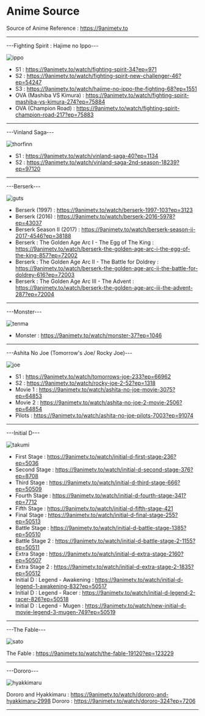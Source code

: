 # Anime Source
Source of Anime
Reference : https://9animetv.to

----------------------------------------------------------------------------------------------------
---Fighting Spirit : Hajime no Ippo---

![ippo](https://github.com/user-attachments/assets/1a406b35-f236-482b-abf9-fc4a94be634b)

* S1 : https://9animetv.to/watch/fighting-spirit-34?ep=971
* S2 : https://9animetv.to/watch/fighting-spirit-new-challenger-46?ep=54247
* S3 : https://9animetv.to/watch/hajime-no-ippo-the-fighting-68?ep=1551
* OVA (Mashiba VS Kimura) : https://9animetv.to/watch/fighting-spirit-mashiba-vs-kimura-274?ep=75884
* OVA (Champion Road) : https://9animetv.to/watch/fighting-spirit-champion-road-217?ep=75883
----------------------------------------------------------------------------------------------------
---Vinland Saga---

![thorfinn](https://github.com/user-attachments/assets/c51a08c3-c3ce-43cf-85b9-a615b914beb8)

* S1 : https://9animetv.to/watch/vinland-saga-40?ep=1134
* S2 : https://9animetv.to/watch/vinland-saga-2nd-season-18239?ep=97120
----------------------------------------------------------------------------------------------------
---Berserk---

![guts](https://github.com/user-attachments/assets/d72f2e2a-1853-4557-b26f-f1ab166391be)

* Berserk (1997) : https://9animetv.to/watch/berserk-1997-103?ep=3123
* Berserk (2016) : https://9animetv.to/watch/berserk-2016-5978?ep=43037
* Berserk Season II (2017) : https://9animetv.to/watch/berserk-season-ii-2017-4546?ep=38188
* Berserk : The Golden Age Arc I - The Egg of The King : https://9animetv.to/watch/berserk-the-golden-age-arc-i-the-egg-of-the-king-857?ep=72002
* Berserk : The Golden Age Arc II - The Battle for Doldrey : https://9animetv.to/watch/berserk-the-golden-age-arc-ii-the-battle-for-doldrey-616?ep=72003
* Berserk : The Golden Age Arc III - The Advent : https://9animetv.to/watch/berserk-the-golden-age-arc-iii-the-advent-287?ep=72004
----------------------------------------------------------------------------------------------------
---Monster---

![tenma](https://github.com/user-attachments/assets/797290b5-470d-4122-ac0b-f2a31575b7cb)

* Monster : https://9animetv.to/watch/monster-37?ep=1046
----------------------------------------------------------------------------------------------------
---Ashita No Joe (Tomorrow's Joe/ Rocky Joe)---

![joe](https://github.com/user-attachments/assets/85ed024d-9779-4930-807c-3aa3e5074591)

* S1 : https://9animetv.to/watch/tomorrows-joe-233?ep=66962
* S2 : https://9animetv.to/watch/rocky-joe-2-52?ep=1318
* Movie 1 : https://9animetv.to/watch/ashita-no-joe-movie-3075?ep=64853
* Movie 2 : https://9animetv.to/watch/ashita-no-joe-2-movie-2506?ep=64854
* Pilots : https://9animetv.to/watch/ashita-no-joe-pilots-7003?ep=91074
----------------------------------------------------------------------------------------------------
---Initial D---

![takumi](https://github.com/user-attachments/assets/cd06c826-255b-481b-b599-ffca1ff4d02c)

* First Stage : https://9animetv.to/watch/initial-d-first-stage-236?ep=5036
* Second Stage : https://9animetv.to/watch/initial-d-second-stage-376?ep=8708
* Third Stage : https://9animetv.to/watch/initial-d-third-stage-666?ep=50509
* Fourth Stage : https://9animetv.to/watch/initial-d-fourth-stage-341?ep=7712
* Fifth Stage : https://9animetv.to/watch/initial-d-fifth-stage-421
* Final Stage : https://9animetv.to/watch/initial-d-final-stage-255?ep=50513
* Battle Stage : https://9animetv.to/watch/initial-d-battle-stage-1385?ep=50510
* Battle Stage 2 : https://9animetv.to/watch/initial-d-battle-stage-2-1155?ep=50511
* Extra Stage : https://9animetv.to/watch/initial-d-extra-stage-2160?ep=50507
* Extra Stage 2 : https://9animetv.to/watch/initial-d-extra-stage-2-1835?ep=50512
* Initial D : Legend - Awakening : https://9animetv.to/watch/initial-d-legend-1-awakening-832?ep=50517
* Initial D : Legend - Racer : https://9animetv.to/watch/initial-d-legend-2-racer-826?ep=50518
* Initial D : Legend - Mugen : https://9animetv.to/watch/new-initial-d-movie-legend-3-mugen-749?ep=50519
----------------------------------------------------------------------------------------------------
---The Fable---

![sato](https://github.com/user-attachments/assets/b2321318-79c3-4b22-b4d0-ffea568f7ded)

The Fable : https://9animetv.to/watch/the-fable-19120?ep=123229

----------------------------------------------------------------------------------------------------  
---Dororo---

![hyakkimaru](https://github.com/user-attachments/assets/3854e2f4-c98c-4dad-9175-4ffe97b99ef3)

Dororo and Hyakkimaru : https://9animetv.to/watch/dororo-and-hyakkimaru-2998
Dororo : https://9animetv.to/watch/dororo-324?ep=7206

----------------------------------------------------------------------------------------------------  




